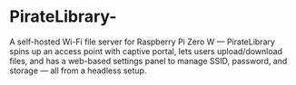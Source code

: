 # PirateLibrary-
A self-hosted Wi-Fi file server for Raspberry Pi Zero W — PirateLibrary spins up an access point with captive portal, lets users upload/download files, and has a web-based settings panel to manage SSID, password, and storage — all from a headless setup. 

